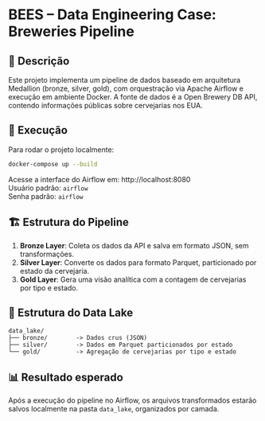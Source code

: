 # BEES – Data Engineering Case: Breweries Pipeline

## 📌 Descrição

Este projeto implementa um pipeline de dados baseado em arquitetura Medallion (bronze, silver, gold), com orquestração via Apache Airflow e execução em ambiente Docker. A fonte de dados é a Open Brewery DB API, contendo informações públicas sobre cervejarias nos EUA.

## 🚀 Execução

Para rodar o projeto localmente:

```bash
docker-compose up --build
```

Acesse a interface do Airflow em: http://localhost:8080  
Usuário padrão: `airflow`  
Senha padrão: `airflow`

## 🏗️ Estrutura do Pipeline

1. **Bronze Layer**: Coleta os dados da API e salva em formato JSON, sem transformações.
2. **Silver Layer**: Converte os dados para formato Parquet, particionado por estado da cervejaria.
3. **Gold Layer**: Gera uma visão analítica com a contagem de cervejarias por tipo e estado.


## 📂 Estrutura do Data Lake

```
data_lake/
├── bronze/        -> Dados crus (JSON)
├── silver/        -> Dados em Parquet particionados por estado
└── gold/          -> Agregação de cervejarias por tipo e estado
```

## 📊 Resultado esperado

Após a execução do pipeline no Airflow, os arquivos transformados estarão salvos localmente na pasta `data_lake`, organizados por camada.

